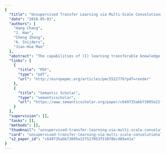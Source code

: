 ```yaml
---
{
  "title": "Unsupervised Transfer Learning via Multi-Scale Convolutional Sparse Coding for Biomedical Applications",
  "date": "2018-05-01",
  "authors": [
    "Hang Chang",
    "J. Han",
    "Cheng Zhong",
    "A. Snijders",
    "Jian-Hua Mao"
  ],
  "abstract": "The capabilities of (I) learning transferable knowledge across domains; and (II) fine-tuning the pre-learned base knowledge towards tasks with considerably smaller data scale are extremely important. Many of the existing transfer learning techniques are supervised approaches, among which deep learning has the demonstrated power of learning domain transferrable knowledge with large scale network trained on massive amounts of labeled data. However, in many biomedical tasks, both the data and the corresponding label can be very limited, where the unsupervised transfer learning capability is urgently needed. In this paper, we proposed a novel multi-scale convolutional sparse coding (MSCSC) method, that (I) automatically learns filter banks at different scales in a joint fashion with enforced scale-specificity of learned patterns; and (II) provides an unsupervised solution for learning transferable base knowledge and fine-tuning it towards target tasks. Extensive experimental evaluation of MSCSC demonstrates the effectiveness of the proposed MSCSC in both regular and transfer learning tasks in various biomedical domains.",
  "links": [
    {
      "title": "PDF",
      "type": "pdf",
      "url": "http://europepmc.org/articles/pmc5522776?pdf=render"
    },
    {
      "title": "Semantic Scholar",
      "type": "semanticscholar",
      "url": "https://www.semanticscholar.org/paper/c649735abb73095e22f517053f510f8bcd85e41a"
    }
  ],
  "supervision": [],
  "tasks": [],
  "methods": [],
  "thumbnail": "unsupervised-transfer-learning-via-multi-scale-convolutional-sparse-coding-for-biomedical-applications-thumb.jpg",
  "card": "unsupervised-transfer-learning-via-multi-scale-convolutional-sparse-coding-for-biomedical-applications-card.jpg",
  "s2_paper_id": "c649735abb73095e22f517053f510f8bcd85e41a"
}
---
```


